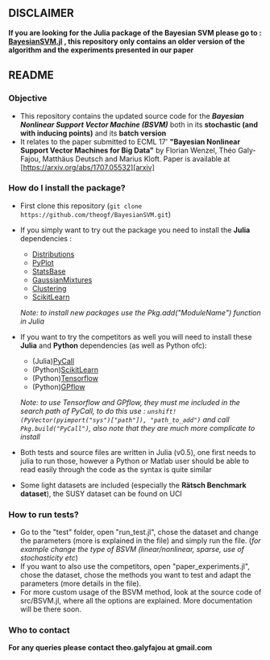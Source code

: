## DISCLAIMER ##
**If you are looking for the Julia package of the Bayesian SVM please go to : [BayesianSVM.jl](https://github.com/theogf/BayesianSVM.jl) , this repository only contains an older version of the algorithm and the experiments presented in our paper**

## README ##


### Objective ###

* This repository contains the updated source code for the ***Bayesian Nonlinear Support Vector Machine (BSVM)*** both in its **stochastic (and with inducing points)** and its **batch version**
* It relates to the paper submitted to ECML 17' __"Bayesian Nonlinear Support Vector Machines for Big Data"__ by Florian Wenzel, Théo Galy-Fajou, Matthäus Deutsch and Marius Kloft. Paper is available at [https://arxiv.org/abs/1707.05532][arxiv]

### How do I install the package? ###

* First clone this repository (`git clone https://github.com/theogf/BayesianSVM.git`)
* If you simply want to try out the package you need to install the **Julia** dependencies :
    - [Distributions][dist]
    - [PyPlot][pyplot]
    - [StatsBase][statsbase]
    - [GaussianMixtures][gaussm]
    - [Clustering][clustering]
    - [ScikitLearn][scikitjl]
    
    *Note: to install new packages use the Pkg.add("ModuleName") function in Julia*
* If you want to try the competitors as well you will need to install these **Julia** and **Python** dependencies (as well as Python ofc): 
    * (Julia)[PyCall][pycall]
    * (Python)[ScikitLearn][scikit]
    * (Python)[Tensorflow][tflow]
    * (Python)[GPflow][gpflow]
    
    *Note: to use Tensorflow and GPflow, they must me included in the search path of PyCall, to do this use : `unshift!(PyVector(pyimport("sys")["path"]), "path_to_add")` and call `Pkg.build("PyCall")`, also note that they are much more complicate to install*
* Both tests and source files are written in Julia (v0.5), one first needs to julia to run those, however a Python or Matlab user should be able to read easily through the code as the syntax is quite similar
* Some light datasets are included (especially the **Rätsch Benchmark dataset**), the SUSY dataset can be found on UCI
### How to run tests? ###

* Go to the "test" folder, open "run_test.jl", chose the dataset and change the parameters (more is explained in the file) and simply run the file. (*for example change the type of BSVM (linear/nonlinear, sparse, use of stochasticity etc*)
* If you want to also use the competitors, open "paper_experiments.jl", chose the dataset, chose the methods you want to test and adapt the parameters (more details in the file).
* For more custom usage of the BSVM method, look at the source code of src/BSVM.jl, where all the options are explained. More documentation will be there soon.

### Who to contact ###

**For any queries please contact theo.galyfajou at gmail.com**

   [arxiv]: <https://arxiv.org/abs/1707.05532>
   [dist]: <https://github.com/JuliaStats/Distributions.jl>
   [pyplot]: <https://github.com/JuliaPy/PyPlot.jl>
   [pycall]:<https://github.com/JuliaPy/PyCall.jl>
   [statsbase]:<https://github.com/JuliaStats/StatsBase.jl>
   [gaussm]:<https://github.com/davidavdav/GaussianMixtures.jl>
   [clustering]:<https://github.com/JuliaStats/Clustering.jl>
   [scikitjl]:<https://github.com/cstjean/ScikitLearn.jl>
   [scikit]:<http://scikit-learn.org/stable/>
   [tflow]:<https://www.tensorflow.org/>
   [gpflow]:<https://github.com/GPflow/GPflow>
